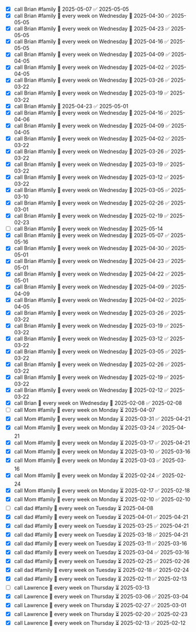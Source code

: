 - [x] call Brian #family 📅 2025-05-07 ✅ 2025-05-05
- [x] call Brian #family 🔁 every week on Wednesday 📅 2025-04-30 ✅ 2025-05-05
- [x] call Brian #family 🔁 every week on Wednesday 📅 2025-04-23 ✅ 2025-05-05
- [x] call Brian #family 🔁 every week on Wednesday 📅 2025-04-16 ✅ 2025-05-05
- [x] call Brian #family 🔁 every week on Wednesday 📅 2025-04-09 ✅ 2025-04-05
- [x] call Brian #family 🔁 every week on Wednesday 📅 2025-04-02 ✅ 2025-04-05
- [x] call Brian #family 🔁 every week on Wednesday 📅 2025-03-26 ✅ 2025-03-22
- [x] call Brian #family 🔁 every week on Wednesday 📅 2025-03-19 ✅ 2025-03-22
- [x] call Brian #family 📅 2025-04-23 ✅ 2025-05-01
- [x] call Brian #family 🔁 every week on Wednesday 📅 2025-04-16 ✅ 2025-04-06
- [x] call Brian #family 🔁 every week on Wednesday 📅 2025-04-09 ✅ 2025-04-05
- [x] call Brian #family 🔁 every week on Wednesday 📅 2025-04-02 ✅ 2025-03-22
- [x] call Brian #family 🔁 every week on Wednesday 📅 2025-03-26 ✅ 2025-03-22
- [x] call Brian #family 🔁 every week on Wednesday 📅 2025-03-19 ✅ 2025-03-22
- [x] call Brian #family 🔁 every week on Wednesday 📅 2025-03-12 ✅ 2025-03-22
- [x] call Brian #family 🔁 every week on Wednesday 📅 2025-03-05 ✅ 2025-03-10
- [x] call Brian #family 🔁 every week on Wednesday 📅 2025-02-26 ✅ 2025-03-01
- [x] call Brian #family 🔁 every week on Wednesday 📅 2025-02-19 ✅ 2025-02-23
- [ ] call Brian #family 🔁 every week on Wednesday 📅 2025-05-14
- [x] call Brian #family 🔁 every week on Wednesday 📅 2025-05-07 ✅ 2025-05-16
- [x] call Brian #family 🔁 every week on Wednesday 📅 2025-04-30 ✅ 2025-05-01
- [x] call Brian #family 🔁 every week on Wednesday 📅 2025-04-23 ✅ 2025-05-01
- [x] call Brian #family 🔁 every week on Wednesday 📅 2025-04-22 ✅ 2025-05-01
- [x] call Brian #family 🔁 every week on Wednesday 📅 2025-04-09 ✅ 2025-04-09
- [x] call Brian #family 🔁 every week on Wednesday 📅 2025-04-02 ✅ 2025-04-05
- [x] call Brian #family 🔁 every week on Wednesday 📅 2025-03-26 ✅ 2025-03-22
- [x] call Brian #family 🔁 every week on Wednesday 📅 2025-03-19 ✅ 2025-03-22
- [x] call Brian #family 🔁 every week on Wednesday 📅 2025-03-12 ✅ 2025-03-22
- [x] call Brian #family 🔁 every week on Wednesday 📅 2025-03-05 ✅ 2025-03-22
- [x] call Brian #family 🔁 every week on Wednesday 📅 2025-02-26 ✅ 2025-03-22
- [x] call Brian #family 🔁 every week on Wednesday 📅 2025-02-19 ✅ 2025-03-22
- [x] call Brian #family 🔁 every week on Wednesday 📅 2025-02-12 ✅ 2025-03-22
- [x] call Brian 🔁 every week on Wednesday 📅 2025-02-08 ✅ 2025-02-08
- [ ] call Mom #family 🔁 every week on Monday ⏳ 2025-04-07
- [x] call Mom #family 🔁 every week on Monday ⏳ 2025-03-31 ✅ 2025-04-21
- [x] call Mom #family 🔁 every week on Monday ⏳ 2025-03-24 ✅ 2025-04-21
- [x] call Mom #family 🔁 every week on Monday ⏳ 2025-03-17 ✅ 2025-04-21
- [x] call Mom #family 🔁 every week on Monday ⏳ 2025-03-10 ✅ 2025-03-16
- [x] call Mom #family 🔁 every week on Monday ⏳ 2025-03-03 ✅ 2025-03-16
- [x] call Mom #family 🔁 every week on Monday ⏳ 2025-02-24 ✅ 2025-02-24
- [x] call Mom #family 🔁 every week on Monday ⏳ 2025-02-17 ✅ 2025-02-18
- [x] call Mom #family 🔁 every week on Monday ⏳ 2025-02-10 ✅ 2025-02-10
- [ ] call dad #family 🔁 every week on Tuesday ⏳ 2025-04-08
- [x] call dad #family 🔁 every week on Tuesday ⏳ 2025-04-01 ✅ 2025-04-21
- [x] call dad #family 🔁 every week on Tuesday ⏳ 2025-03-25 ✅ 2025-04-21
- [x] call dad #family 🔁 every week on Tuesday ⏳ 2025-03-18 ✅ 2025-04-21
- [x] call dad #family 🔁 every week on Tuesday ⏳ 2025-03-11 ✅ 2025-03-16
- [x] call dad #family 🔁 every week on Tuesday ⏳ 2025-03-04 ✅ 2025-03-16
- [x] call dad #family 🔁 every week on Tuesday ⏳ 2025-02-25 ✅ 2025-02-26
- [x] call dad #family 🔁 every week on Tuesday ⏳ 2025-02-18 ✅ 2025-02-24
- [x] call dad #family 🔁 every week on Tuesday ⏳ 2025-02-11 ✅ 2025-02-13
- [ ] call Lawrence 🔁 every week on Thursday ⏳ 2025-03-13
- [x] call Lawrence 🔁 every week on Thursday ⏳ 2025-03-06 ✅ 2025-03-04
- [x] call Lawrence 🔁 every week on Thursday ⏳ 2025-02-27 ✅ 2025-03-01
- [x] call Lawrence 🔁 every week on Thursday ⏳ 2025-02-20 ✅ 2025-02-23
- [x] call Lawrence 🔁 every week on Thursday ⏳ 2025-02-13 ✅ 2025-02-12